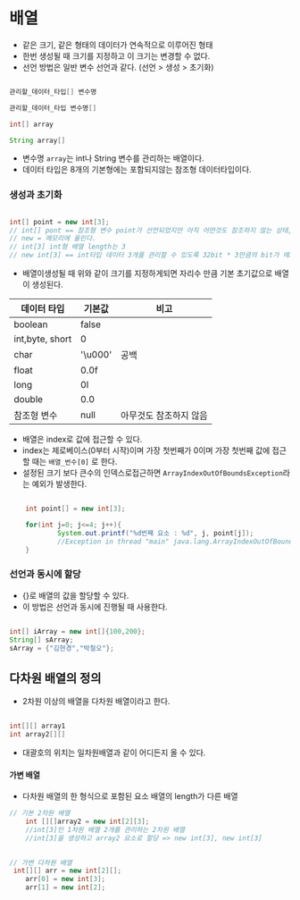 # 배열
- 같은 크기, 같은 형태의 데이터가 연속적으로 이루어진 형태
- 한번 생성될 때 크기를 지정하고 이 크기는 변경할 수 없다.
- 선언 방법은 일반 변수 선언과 같다. (선언 > 생성 > 초기화)

```java

관리할_데이터_타입[] 변수명

관리할_데이터_타입 변수명[]

int[] array

String array[]

```

- 변수명 `array`는 int나 String 변수를 관리하는 배열이다.
- 데이터 타입은 8개의 기본형에는 포함되지않는 참조형 데이터타입이다.


### 생성과 초기화

```java

int[] point = new int[3];
// int[] pont == 참조형 변수 point가 선언되었지만 아직 어떤것도 참조하지 않는 상태, null
// new = 메모리에 올린다.
// int[3] int형 배열 length는 3
// new int[3] == int타입 데이터 3개를 관리할 수 있도록 32bit * 3만큼의 bit가 메모리상에 연속적으로 할당
```
- 배열이생성될 때 위와 같이 크기를 지정하게되면 자리수 만큼 기본 초기값으로 배열이 생성된다.

|데이터 타입 | 기본값 | 비고 | 
|---|---|---|
|boolean| false | |
|int,byte, short| 0 | |
|char| '\u000'|공백|
|float|0.0f||
|long|0l|| 
|double|0.0||
|참조형 변수|null|아무것도 참조하지 않음| 

- 배열은 index로 값에 접근할 수 있다.
- index는 제로베이스(0부터 시작)이며 가장 첫번째가 0이며 가장 첫번째 값에 접근할 때는 `배열_번수[0]` 로 한다.
- 설정된 크기 보다 큰수의 인덱스로접근하면 `ArrayIndexOutOfBoundsException`라는 예외가 발생한다.

```java

    int point[] = new int[3];

    for(int j=0; j<=4; j++){
            System.out.printf("%d번째 요소 : %d", j, point[j]);
            //Exception in thread "main" java.lang.ArrayIndexOutOfBoundsException: Index 3 out of bounds for length 3
    }

```

### 선언과 동시에 할당

- {}로 배열의 값을 할당할 수 있다.
- 이 방법은 선언과 동시에 진행될 때 사용한다.

```java

int[] iArray = new int[]{100,200};
String[] sArray;
sArray = {"김현경","박철오"};

```



## 다차원 배열의 정의

- 2차원 이상의 배열을 다차원 배열이라고 한다.

```java

int[][] array1
int array2[][]

```

- 대괄호의 위치는 일차원배열과 같이 어디든지 올 수 있다.

#### 가변 배열
- 다차원 배열의 한 형식으로 포함된 요소 배열의 length가 다른 배열

```java
// 기본 2차원 배열
    int [][]array2 = new int[2][3];
    //int[3]인 1차원 배열 2개를 관리하는 2차원 배열
    //int[3]을 생성하고 array2 요소로 할당 => new int[3], new int[3]
   

// 가변 다차원 배열
 int[][] arr = new int[2][];
    arr[0] = new int[3]; 
    arr[1] = new int[2];

```

